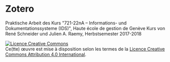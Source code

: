 # Zotero

Praktische Arbeit des Kurs "721-22nA – Informations- und Dokumentationssysteme \(IDS\)", Haute école de gestion de Genève
Kurs von René Schneider und Julien A. Raemy, Herbstsemester 2017-2018

<a rel="license" href="http://creativecommons.org/licenses/by/4.0/"><img alt="Licence Creative Commons" style="border-width:0" src="https://i.creativecommons.org/l/by/4.0/88x31.png" /></a><br />Ce(tte) œuvre est mise à disposition selon les termes de la <a rel="license" href="http://creativecommons.org/licenses/by/4.0/">Licence Creative Commons Attribution 4.0 International</a>.
